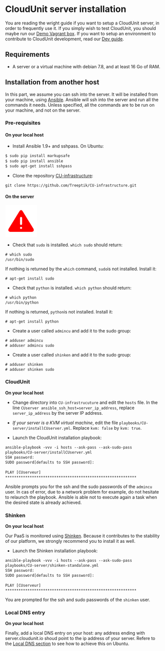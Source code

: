 # CloudUnit server installation

You are reading the wright guide if you want to setup a CloudUnit server, in order to frequently use it. If you simply wish to test CloudUnit, you should maybe run our [Demo Vagrant box](https://github.com/Treeptik/CloudUnit/blob/master/documentation/DEMO-GUIDE.md). If you want to setup an environment to contribute to CloudUnit development, read our [Dev guide](https://github.com/Treeptik/cloudunit/blob/master/documentation/DEV-GUIDE.md).


## Requirements

* A server or a virtual machine with debian 7.8, and at least 16 Go of RAM.

## Installation from another host

In this part, we assume you can ssh into the server. It will be installed from your machine, using [Ansible](http://www.ansible.com/). Ansible will ssh into the server and run all the commands it needs.
Unless specified, all the commands are to be run on your machine, and not on the server.

### Pre-requisites
#### On your local host
* Install Ansible 1.9+ and sshpass. On Ubuntu:
```bash
$ sudo pip install markupsafe
$ sudo pip install ansible
$ sudo apt-get install sshpass
```

* Clone the repository [CU-infrastructure](https://github.com/Treeptik/CU-infrastructure):
```
git clone https://github.com/Treeptik/CU-infrastructure.git
```

#### On the server
![](https://github.com/Treeptik/CloudUnit-images/blob/master/warning2.png)
* Check that `sudo` is installed. `which sudo` should return:
```
# which sudo
/usr/bin/sudo
```
If nothing is returned by the `which` command, `sudo`is not installed. Install it:
```
# apt-get install sudo
```
* Check that `python` is installed. `which python` should return:
```
# which python
/usr/bin/python
```
If nothing is returned, `python`is not installed. Install it:
```
# apt-get install python
```
* Create a user called `admincu` and add it to the sudo group:
```
# adduser admincu
# adduser admincu sudo
```
* Create a user called `shinken` and add it to the sudo group:
```
# adduser shinken
# adduser shinken sudo
```

### CloudUnit

**On your local host**

* Change directory into `CU-infrastrucuture` and edit the `hosts` file.
In the line `CUserver ansible_ssh_host=server_ip_address`, replace `server_ip_address` by the server IP address.

* *If your server is a KVM virtual machine*, edit the file `playbooks/CU-server/installCUserver.yml`. Replace `kvm: false` by `kvm: true`.

* Launch the CloudUnit installation playbook:
```
ansible-playbook -vvv -i hosts --ask-pass --ask-sudo-pass playbooks/CU-server/installCUserver.yml
SSH password:
SUDO password[defaults to SSH password]:

PLAY [CUserveur] ***********************************************************
```
Ansible prompts you for the ssh and the sudo passwords of the `admincu` user. In cas of error, due to a network problem for example, do not hesitate to relaunch the playbook. Ansible is able not to execute again a task when the desired state is already achieved.


### Shinken

**On your local host**

Our PaaS is monitored using [Shinken](http://www.shinken-monitoring.org/). Because it contributes to the stability of our platform, we strongly recommend you to install it as well.



* Launch the Shinken installation playbook:
```
ansible-playbook -vvv -i hosts --ask-pass --ask-sudo-pass playbooks/CU-server/shinken-standalone.yml
SSH password:
SUDO password[defaults to SSH password]:

PLAY [CUserveur] ***********************************************************
```
You are prompted for the ssh and sudo passwords of the `shinken` user.

### Local DNS entry

**On your local host**

Finally, add a local DNS entry on your host: any address ending with server.cloudunit.io shoud point to the ip address of your server. Refere to the  [Local DNS section](https://github.com/Treeptik/CloudUnit/blob/master/documentation/DEMO-GUIDE.md#local-dns) to see how to achieve this on Ubuntu.

